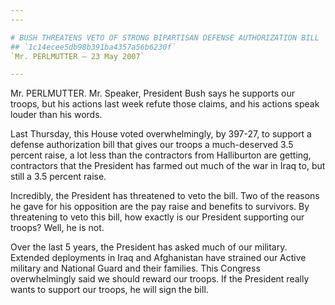 ```yaml
---
---

# BUSH THREATENS VETO OF STRONG BIPARTISAN DEFENSE AUTHORIZATION BILL
## `1c14ecee5db98b391ba4357a56b6230f`
`Mr. PERLMUTTER — 23 May 2007`

---
```



Mr. PERLMUTTER. Mr. Speaker, President Bush says he supports our 
troops, but his actions last week refute those claims, and his actions 
speak louder than his words.

Last Thursday, this House voted overwhelmingly, by 397-27, to support 
a defense authorization bill that gives our troops a much-deserved 3.5 
percent raise, a lot less than the contractors from Halliburton are 
getting, contractors that the President has farmed out much of the war 
in Iraq to, but still a 3.5 percent raise.



Incredibly, the President has threatened to veto the bill. Two of the 
reasons he gave for his opposition are the pay raise and benefits to 
survivors. By threatening to veto this bill, how exactly is our 
President supporting our troops? Well, he is not.

Over the last 5 years, the President has asked much of our military. 
Extended deployments in Iraq and Afghanistan have strained our Active 
military and National Guard and their families. This Congress 
overwhelmingly said we should reward our troops. If the President 
really wants to support our troops, he will sign the bill.
